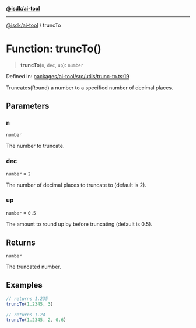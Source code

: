 [**@isdk/ai-tool**](../README.md)

***

[@isdk/ai-tool](../globals.md) / truncTo

# Function: truncTo()

> **truncTo**(`n`, `dec`, `up`): `number`

Defined in: [packages/ai-tool/src/utils/trunc-to.ts:19](https://github.com/isdk/ai-tool.js/blob/6a89194ac34437a1bc58f7ec590cd22976939ca6/src/utils/trunc-to.ts#L19)

Truncates(Round) a number to a specified number of decimal places.

## Parameters

### n

`number`

The number to truncate.

### dec

`number` = `2`

The number of decimal places to truncate to (default is 2).

### up

`number` = `0.5`

The amount to round up by before truncating (default is 0.5).

## Returns

`number`

The truncated number.

## Examples

```ts
// returns 1.235
truncTo(1.2345, 3)
```

```ts
// returns 1.24
truncTo(1.2345, 2, 0.6)
```
